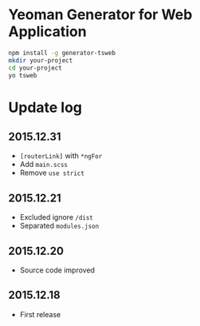 # Yeoman Generator for Web Application

```sh
npm install -g generator-tsweb
mkdir your-project
cd your-project
yo tsweb
```

# Update log

## 2015.12.31
- `[routerLink]` with `*ngFor`
- Add `main.scss`
- Remove `use strict`

## 2015.12.21
- Excluded ignore `/dist`
- Separated `modules.json`

## 2015.12.20
- Source code improved

## 2015.12.18
- First release